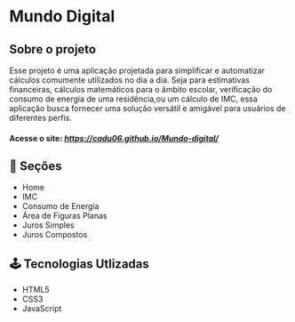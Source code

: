 # Mundo Digital

## Sobre o projeto

Esse projeto é uma aplicação projetada para simplificar e automatizar cálculos comumente utilizados no dia a dia. Seja para estimativas financeiras, cálculos matemáticos para o âmbito escolar,
verificação do consumo de energia de uma residência,ou um cálculo de IMC,
essa aplicação busca fornecer uma solução versátil e amigável para usuários de diferentes perfis.

#### Acesse o site: *https://cadu06.github.io/Mundo-digital/*

## 📄 Seções

- Home
- IMC
- Consumo de Energia
- Área de Figuras Planas
- Juros Simples
- Juros Compostos


## 🕹️ Tecnologias Utlizadas

- HTML5
- CSS3
- JavaScript
